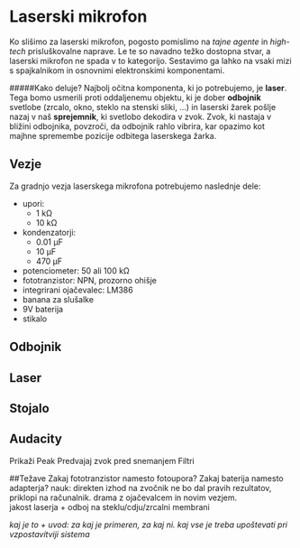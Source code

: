 # Laserski mikrofon
Ko slišimo za laserski mikrofon, pogosto pomislimo na _tajne agente_ in _high-tech_ prisluškovalne naprave. Le te so navadno težko dostopna stvar, a laserski mikrofon ne spada v to kategorijo. Sestavimo ga lahko na vsaki mizi s spajkalnikom in osnovnimi elektronskimi komponentami.

#####Kako deluje?
Najbolj očitna komponenta, ki jo potrebujemo, je **laser**. Tega bomo usmerili proti oddaljenemu objektu, ki je dober **odbojnik** svetlobe (zrcalo, okno, steklo na stenski sliki, ...) in laserski žarek pošlje nazaj v naš **sprejemnik**, ki svetlobo dekodira v zvok.
Zvok, ki nastaja v bližini odbojnika, povzroči, da odbojnik rahlo vibrira, kar opazimo kot majhne spremembe pozicije odbitega laserskega žarka.

## Vezje
Za gradnjo vezja laserskega mikrofona potrebujemo naslednje dele:
- upori:
   * 1 kΩ
   * 10 kΩ
- kondenzatorji:
   * 0.01 μF
   * 10 μF
   * 470 μF
- potenciometer: 50 ali 100 kΩ
- fototranzistor: NPN, prozorno ohišje
- integrirani ojačevalec: LM386
- banana za slušalke
- 9V baterija
- stikalo

## Odbojnik

## Laser

## Stojalo

## Audacity
Prikaži Peak
Predvajaj zvok pred snemanjem
Filtri

##Težave
Zakaj fototranzistor namesto fotoupora?
Zakaj baterija namesto adapterja?
nauk:
direkten izhod na zvočnik ne bo dal pravih rezultatov, priklopi na računalnik.
drama z ojačevalcem in novim vezjem.  
jakost laserja + odboj na steklu/cdju/zrcalni membrani



 _kaj je to + uvod: za kaj je primeren, za kaj ni. kaj vse je treba upoštevati pri 
 vzpostavitviji sistema_